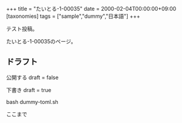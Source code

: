 +++
title = "たいとる-1-00035"
date = 2000-02-04T00:00:00+09:00
[taxonomies]
tags = ["sample","dummy","日本語"]
+++

テスト投稿。

たいとる-1-00035のページ。


## ドラフト

公開する
draft = false

下書き
draft = true

bash dummy-toml.sh

ここまで
